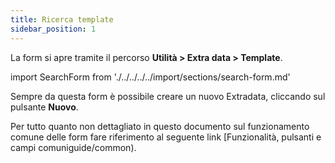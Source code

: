 ```yaml
---
title: Ricerca template
sidebar_position: 1
---
```


La form si apre tramite il percorso **Utilità > Extra data > Template**. 

import SearchForm from './../../../../import/sections/search-form.md'

<SearchForm />

Sempre da questa form è possibile creare un nuovo Extradata, cliccando sul pulsante **Nuovo**.

Per tutto quanto non dettagliato in questo documento sul funzionamento comune delle form fare riferimento al seguente link [Funzionalità, pulsanti e campi comuniguide/common).
